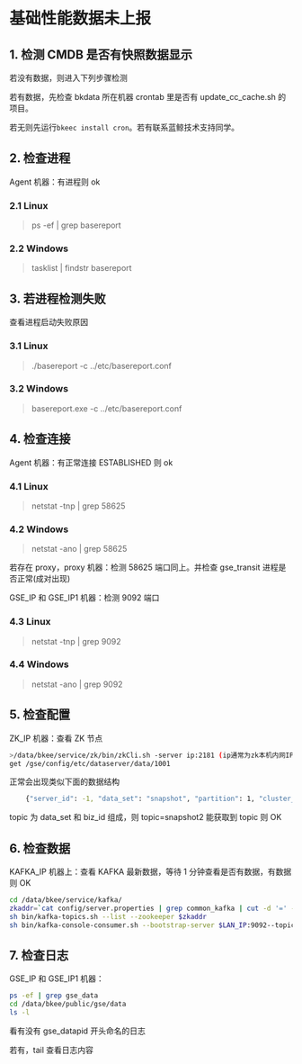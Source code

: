 # 基础性能数据未上报

## 1. 检测 CMDB 是否有快照数据显示

若没有数据，则进入下列步骤检测

若有数据，先检查 bkdata 所在机器 crontab 里是否有 update_cc_cache.sh 的项目。

若无则先运行`bkeec install cron`。若有联系蓝鲸技术支持同学。

## 2. 检查进程

Agent 机器：有进程则 ok

### 2.1 Linux

>ps -ef | grep basereport

### 2.2 Windows

>tasklist | findstr basereport

## 3. 若进程检测失败

查看进程启动失败原因

### 3.1 Linux

> ./basereport -c ../etc/basereport.conf

### 3.2 Windows

> basereport.exe -c ../etc/basereport.conf

## 4. 检查连接

Agent 机器：有正常连接 ESTABLISHED 则 ok

### 4.1 Linux

>netstat -tnp | grep 58625

### 4.2 Windows

>netstat -ano | grep 58625

若存在 proxy，proxy 机器：检测 58625 端口同上。并检查 gse_transit 进程是否正常(成对出现)

GSE_IP 和 GSE_IP1 机器：检测 9092 端口

### 4.3 Linux

>netstat -tnp | grep 9092

### 4.4 Windows

>netstat -ano | grep 9092

## 5. 检查配置

ZK_IP 机器：查看 ZK 节点

```bash
>/data/bkee/service/zk/bin/zkCli.sh -server ip:2181 (ip通常为zk本机内网IP)
get /gse/config/etc/dataserver/data/1001
```

正常会出现类似下面的数据结构

```bash
	{"server_id": -1, "data_set": "snapshot", "partition": 1, "cluster_ind	ex": 0, "biz_id": 2, "msg_system": 1}
```

topic 为 data_set 和 biz_id 组成，则 topic=snapshot2 能获取到 topic 则 OK

## 6. 检查数据

KAFKA_IP 机器上：查看 KAFKA 最新数据，等待 1 分钟查看是否有数据，有数据则 OK

```bash
cd /data/bkee/service/kafka/
zkaddr=`cat config/server.properties | grep common_kafka | cut -d '=' -f 2`
sh bin/kafka-topics.sh --list --zookeeper $zkaddr
sh bin/kafka-console-consumer.sh --bootstrap-server $LAN_IP:9092--topic $topic(第5步查询到的)
```

## 7. 检查日志

GSE_IP 和 GSE_IP1 机器：

```bash
ps -ef | grep gse_data
cd /data/bkee/public/gse/data
ls -l
```

看有没有 gse_datapid 开头命名的日志

若有，tail 查看日志内容
